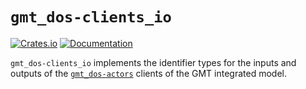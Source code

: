 # `gmt_dos-clients_io`

[![Crates.io](https://img.shields.io/crates/v/gmt_dos-clients_io.svg)](https://crates.io/crates/gmt_dos-clients_io)
[![Documentation](https://docs.rs/gmt_dos-clients_io/badge.svg)](https://docs.rs/gmt_dos-clients_io/)

`gmt_dos-clients_io` implements the identifier types for the inputs and outputs of the [`gmt_dos-actors`](https://crates.io/crates/gmt_dos-actors) clients of the GMT integrated model.